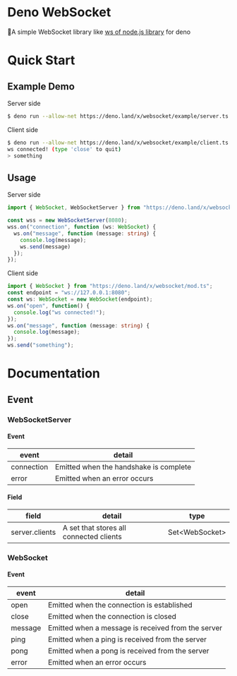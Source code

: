 # Deno WebSocket
🦕A simple WebSocket library like [ws of node.js library](https://github.com/websockets/ws) for deno

# Quick Start

## Example Demo

Server side

```bash
$ deno run --allow-net https://deno.land/x/websocket/example/server.ts 
```

Client side

```bash
$ deno run --allow-net https://deno.land/x/websocket/example/client.ts 
ws connected! (type 'close' to quit)
> something
```

## Usage

Server side

```typescript
import { WebSocket, WebSocketServer } from "https://deno.land/x/websocket/mod.ts";

const wss = new WebSocketServer(8080);
wss.on("connection", function (ws: WebSocket) {
  ws.on("message", function (message: string) {
    console.log(message);
    ws.send(message)
  });
});

```

Client side

```typescript
import { WebSocket } from "https://deno.land/x/websocket/mod.ts";
const endpoint = "ws://127.0.0.1:8080";
const ws: WebSocket = new WebSocket(endpoint);
ws.on("open", function() {
  console.log("ws connected!");
});
ws.on("message", function (message: string) {
  console.log(message);
});
ws.send("something");
```

# Documentation

## Event

### WebSocketServer

#### Event

| event | detail|
| --- | --- |
| connection | Emitted when the handshake is complete |
| error | Emitted when an error occurs |

#### Field

| field | detail | type |
| --- | --- | --- |
| server.clients | A set that stores all connected clients | Set\<WebSocket\> |

### WebSocket

#### Event

| event | detail|
| --- | --- |
| open | Emitted when the connection is established |
| close | Emitted when the connection is closed |
| message | Emitted when a message is received from the server |
| ping | Emitted when a ping is received from the server |
| pong | Emitted when a pong is received from the server |
| error | Emitted when an error occurs |
